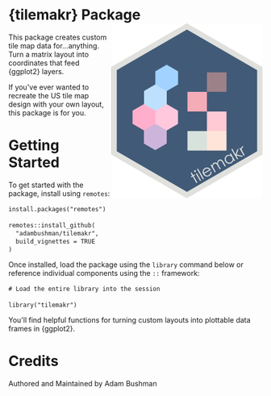 # {tilemakr} Package <img src="https://github.com/adambushman/tilemakr/blob/main/tilemakr_package_hex.png" align="right" width="300"/>

This package creates custom tile map data for...anything. Turn a matrix layout into coordinates that feed {ggplot2} layers.

If you've ever wanted to recreate the US tile map design with your own layout, this package is for you.

# Getting Started

To get started with the package, install using `remotes`:

```         
install.packages("remotes")

remotes::install_github(
  "adambushman/tilemakr", 
  build_vignettes = TRUE
)
```

Once installed, load the package using the `library` command below or reference individual components using the `::` framework:

```         
# Load the entire library into the session

library("tilemakr")
```

You'll find helpful functions for turning custom layouts into plottable data frames in {ggplot2}.

# Credits

Authored and Maintained by Adam Bushman
